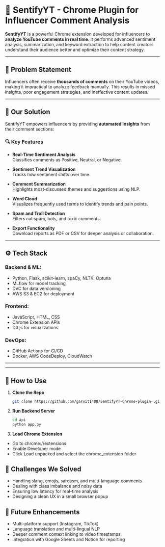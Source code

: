 # 🎯 SentifyYT - Chrome Plugin for Influencer Comment Analysis

**SentifyYT** is a powerful Chrome extension developed for influencers to **analyze YouTube comments in real time**. It performs advanced sentiment analysis, summarization, and keyword extraction to help content creators understand their audience better and optimize their content strategy.

---

## 🧩 Problem Statement

Influencers often receive **thousands of comments** on their YouTube videos, making it impractical to analyze feedback manually. This results in missed insights, poor engagement strategies, and ineffective content updates.

---

## 🚀 Our Solution

SentifyYT empowers influencers by providing **automated insights** from their comment sections:

### 🔍 Key Features

- **Real-Time Sentiment Analysis**  
  Classifies comments as Positive, Neutral, or Negative.

- **Sentiment Trend Visualization**  
  Tracks how sentiment shifts over time.

- **Comment Summarization**  
  Highlights most-discussed themes and suggestions using NLP.

- **Word Cloud**  
  Visualizes frequently used terms to identify trends and pain points.

- **Spam and Troll Detection**  
  Filters out spam, bots, and toxic comments.

- **Export Functionality**  
  Download reports as PDF or CSV for deeper analysis or collaboration.

---

## ⚙️ Tech Stack

### Backend & ML:
- Python, Flask, scikit-learn, spaCy, NLTK, Optuna
- MLflow for model tracking
- DVC for data versioning
- AWS S3 & EC2 for deployment

### Frontend:
- JavaScript, HTML, CSS
- Chrome Extension APIs
- D3.js for visualizations

### DevOps:
- GitHub Actions for CI/CD
- Docker, AWS CodeDeploy, CloudWatch

---
---

## 🧪 How to Use

1. **Clone the Repo**  
   ```bash
   git clone https://github.com/garvit1408/SentifyYT-Chrome-plugin-.git
   ```
2.	**Run Backend Server**
    ```bash
    cd api
    python app.py
    ```
3.	**Load Chrome Extension**
- Go to chrome://extensions
- Enable Developer mode
- Click Load unpacked and select the chrome_extension folder

## 🧱 Challenges We Solved
- Handling slang, emojis, sarcasm, and multi-language comments
- Dealing with class imbalance and noisy data
- Ensuring low latency for real-time analysis
- Designing a clean UX in a small browser popup

## 📌 Future Enhancements
- Multi-platform support (Instagram, TikTok)
- Language translation and multi-lingual NLP
- Deeper comment context linking to video timestamps
- Integration with Google Sheets and Notion for reporting

